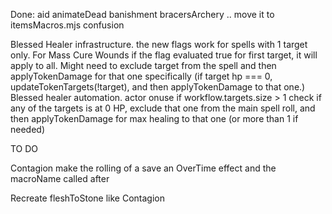 Done:
aid
animateDead
banishment
bracersArchery  .. move it to itemsMacros.mjs
confusion



Blessed Healer infrastructure.
the new flags work for spells with 1 target only.
For Mass Cure Wounds if the flag evaluated true for first target, it will apply to all.
Might need to exclude target from the spell and then applyTokenDamage for that one specifically (if target hp === 0, updateTokenTargets(!target), and then applyTokenDamage to that one.)
Blessed healer automation. actor onuse if workflow.targets.size > 1 check if any of the targets is at 0 HP, exclude that one from the main spell roll, and then applyTokenDamage for max healing to that one (or more than 1 if needed)






TO DO 

Contagion make the rolling of a save an OverTime effect and the macroName called after

Recreate fleshToStone like Contagion




